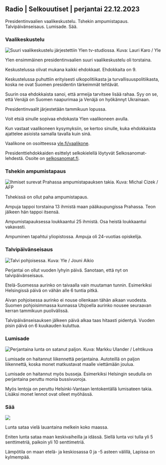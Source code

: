 ## Radio \| Selkouutiset \| perjantai 22.12.2023

Presidentinvaalien vaalikeskustelu. Tshekin ampumistapaus. Talvipäivänseisaus. Lumisade. Sää.

### Vaalikeskustelu

![Suuri vaalikeskustelu järjestettiin Ylen tv-studiossa. Kuva: Lauri Karo / Yle](https://images.cdn.yle.fi/image/upload/c_crop,h_3078,w_5472,x_0,y_334/ar_1.7777777777777777,c_fill,g_faces,h_675,w_1200/dpr_1.0/q_auto:eco/f_auto/fl_lossy/v1703197601/39-12196056584b9768b285)

Ylen ensimmäinen presidentinvaalien suuri vaalikeskustelu oli torstaina.

Keskustelussa olivat mukana kaikki ehdokkaat. Ehdokkaita on 9.

Keskustelussa puhuttiin erityisesti ulkopolitiikasta ja turvallisuuspolitiikasta, koska ne ovat Suomen presidentin tärkeimmät tehtävät.

Suurin osa ehdokkaista sanoi, että armeija tarvitsee lisää rahaa. Syy on se, että Venäjä on Suomen naapurimaa ja Venäjä on hyökännyt Ukrainaan.

Presidentinvaalit järjestetään tammikuun lopussa.

Voit etsiä sinulle sopivaa ehdokasta Ylen vaalikoneen avulla.

Kun vastaat vaalikoneen kysymyksiin, se kertoo sinulle, kuka ehdokkaista ajattelee asioista samalla tavalla kuin sinä.

Vaalikone on osoitteessa [yle.fi/vaalikone](https://vaalit.yle.fi/vaalikone/presidentinvaali2024).

Presidenttiehdokkaiden esittelyt selkokielellä löytyvät Selkosanomat-lehdestä. Osoite on [selkosanomat.fi](https://selkosanomat.fi/).

### Tshekin ampumistapaus

![Ihmiset surevat Prahassa ampumistapauksen takia. Kuva: Michal Cizek / AFP](https://images.cdn.yle.fi/image/upload/c_crop,h_2880,w_5120,x_0,y_174/ar_1.7777777777777777,c_fill,g_faces,h_675,w_1200/dpr_1.0/q_auto:eco/f_auto/fl_lossy/v1703251121/39-121991865858c42626c0)

Tshekissä on ollut paha ampumistapaus.

Ampuja tappoi torstaina 13 ihmistä maan pääkaupungissa Prahassa. Teon jälkeen hän tappoi itsensä.

Ampumistapauksessa loukkaantui 25 ihmistä. Osa heistä loukkaantui vakavasti.

Ampuminen tapahtui yliopistossa. Ampuja oli 24-vuotias opiskelija.

### Talvipäivänseisaus

![Talvi pohjoisessa. Kuva: Yle / Jouni Aikio](https://images.cdn.yle.fi/image/upload/c_crop,h_2929,w_5208,x_0,y_0/ar_1.7777777777777777,c_fill,g_faces,h_675,w_1200/dpr_1.0/q_auto:eco/f_auto/fl_lossy/v1513864300/39-4524175a3bbb971b81b)

Perjantai on ollut vuoden lyhyin päivä. Sanotaan, että nyt on talvipäivänseisaus.

Etelä-Suomessa aurinko on taivaalla vain muutaman tunnin. Esimerkiksi Helsingissä päivä on vähän alle 6 tuntia pitkä.

Aivan pohjoisessa aurinko ei nouse ollenkaan tähän aikaan vuodesta. Suomen pohjoisimmassa kunnassa Utsjoella aurinko nousee seuraavan kerran tammikuun puolivälissä.

Talvipäivänseisauksen jälkeen päivä alkaa taas hitaasti pidentyä. Vuoden pisin päivä on 6 kuukauden kuluttua.

### Lumisade

![Perjantaina lunta on satanut paljon. Kuva: Markku Ulander / Lehtikuva](https://images.cdn.yle.fi/image/upload/c_crop,h_2880,w_5120,x_0,y_533/ar_1.7777777777777777,c_fill,g_faces,h_675,w_1200/dpr_1.0/q_auto:eco/f_auto/fl_lossy/v1703235015/39-121971165854d36daaf9)

Lumisade on haitannut liikennettä perjantaina. Autoteillä on paljon liikennettä, koska monet matkustavat maalle viettämään joulua.

Lumisade on haitannut myös busseja. Esimerkiksi Helsingin seudulla on perjantaina peruttu monia bussivuoroja.

Myös lentoja on peruttu Helsinki-Vantaan lentokentällä lumisateen takia. Lisäksi monet lennot ovat olleet myöhässä.

### Sää

![](https://images.cdn.yle.fi/image/upload/c_crop,h_1080,w_1919,x_0,y_0/ar_1.7777777777777777,c_fill,g_faces,h_675,w_1200/dpr_1.0/q_auto:eco/f_auto/fl_lossy/v1703261684/39-12200016585b5d12cf7d)

Lunta sataa vielä lauantaina melkein koko maassa.

Eniten lunta sataa maan keskivaiheilla ja idässä. Siellä lunta voi tulla yli 5 senttimetriä, paikoin yli 10 senttimetriä.

Lämpötila on maan etelä- ja keskiosassa 0 ja -5 asteen välillä, Lapissa on kylmempää.
